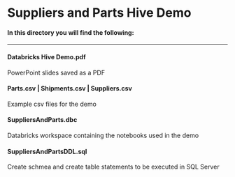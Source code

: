 # Suppliers and Parts Hive Demo

#### In this directory you will find the following:
----

#### Databricks Hive Demo.pdf
PowerPoint slides saved as a PDF

#### Parts.csv | Shipments.csv | Suppliers.csv
Example csv files for the demo

#### SuppliersAndParts.dbc
Databricks workspace containing the notebooks used in the demo

#### SuppliersAndPartsDDL.sql
Create schmea and create table statements to be executed in SQL Server


